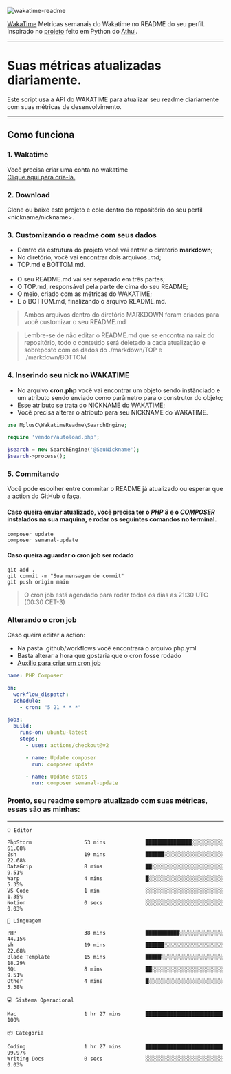 ![wakatime-readme](https://socialify.git.ci/bymatheus/wakatime-readme/image?description=1&descriptionEditable=M%C3%A9tricas%20semanais%20do%20Wakatime%20no%20seu%20README%20de%20perfil.&font=KoHo&forks=1&language=1&owner=1&pattern=Signal&stargazers=1&theme=Dark)

[WakaTime](https://wakatime.com) Metricas semanais do Wakatime no README do seu perfil. <br>
Inspirado no [projeto](https://github.com/athul/waka-readme) feito em Python do [Athul](https://github.com/athul).
___

# Suas métricas atualizadas diariamente.
Este script usa a API do WAKATIME para atualizar seu readme diariamente com suas métricas de desenvolvimento.

___

## Como funciona

### 1. Wakatime
Você precisa criar uma conta no wakatime <br>
[Clique aqui para cria-la.](https://wakatime.com) 

### 2. Download
Clone ou baixe este projeto e cole dentro do repositório do seu perfil <nickname/nickname>.

### 3. Customizando o readme com seus dados
- Dentro da estrutura do projeto você vai entrar o diretorio **markdown**;  
- No diretório, você vai encontrar dois arquivos *.md*;
- TOP.md e BOTTOM.md.
<br><br>
- O seu README.md vai ser separado em três partes; 
- O TOP.md, responsável pela parte de cima do seu README;
- O meio, criado com as métricas do WAKATIME;
- E o BOTTOM.md, finalizando o arquivo README.md.<br>

> Ambos arquivos dentro do diretório MARKDOWN foram criados para você customizar o seu README.md

> Lembre-se de não editar o README.md que se encontra na raiz do repositório, todo o conteúdo será deletado a cada atualização e sobreposto com os dados do ./markdown/TOP e ./markdown/BOTTOM

### 4. Inserindo seu nick no WAKATIME
- No arquivo **cron.php** você vai encontrar um objeto sendo instânciado e um atributo sendo enviado como parâmetro para o construtor do objeto;
- Esse atributo se trata do NICKNAME do WAKATIME;
- Você precisa alterar o atributo para seu NICKNAME do WAKATIME.

```php
use MplusC\WakatimeReadme\SearchEngine;

require 'vendor/autoload.php';

$search = new SearchEngine('@SeuNickname');
$search->process();
```

### 5. Commitando
Você pode escolher entre commitar o README já atualizado ou esperar que a action do GitHub o faça. <br>

#### Caso queira enviar atualizado, você precisa ter o *PHP 8* e o *COMPOSER* instalados na sua maquina, e rodar os seguintes comandos no terminal.
```composer
composer update
composer semanal-update 
```

#### Caso queira aguardar o cron job ser rodado 
```git 
git add .
git commit -m "Sua mensagem de commit"
git push origin main
```

>O cron job está agendado para rodar todos os dias as 21:30 UTC (00:30 CET-3) 

### Alterando o cron job
Caso queira editar a action:

- Na pasta .github/workflows você encontrará o arquivo php.yml
- Basta alterar a hora que gostaria que o cron fosse rodado
- [Auxilio para criar um cron job](https://crontab.guru)

```yml
name: PHP Composer

on:
  workflow_dispatch:
  schedule:
    - cron: "5 21 * * *"

jobs:
  build:
    runs-on: ubuntu-latest
    steps:
      - uses: actions/checkout@v2

      - name: Update composer
        run: composer update

      - name: Update stats
        run: composer semanal-update
```

### Pronto, seu readme sempre atualizado com suas métricas, essas são as minhas:

___
```text
💡 Editor

PhpStorm                 53 mins             ███████████████░░░░░░░░░░     61.08%
Zsh                      19 mins             ██████░░░░░░░░░░░░░░░░░░░     22.68%
DataGrip                 8 mins              ██░░░░░░░░░░░░░░░░░░░░░░░      9.51%
Warp                     4 mins              █░░░░░░░░░░░░░░░░░░░░░░░░      5.35%
VS Code                  1 min               ░░░░░░░░░░░░░░░░░░░░░░░░░      1.35%
Notion                   0 secs              ░░░░░░░░░░░░░░░░░░░░░░░░░      0.03%
```
```text
💬 Linguagem

PHP                      38 mins             ███████████░░░░░░░░░░░░░░     44.15%
sh                       19 mins             ██████░░░░░░░░░░░░░░░░░░░     22.68%
Blade Template           15 mins             █████░░░░░░░░░░░░░░░░░░░░     18.29%
SQL                      8 mins              ██░░░░░░░░░░░░░░░░░░░░░░░      9.51%
Other                    4 mins              █░░░░░░░░░░░░░░░░░░░░░░░░      5.38%
```
```text
💻 Sistema Operacional

Mac                      1 hr 27 mins        █████████████████████████       100%
```
```text
📦 Categoria

Coding                   1 hr 27 mins        █████████████████████████     99.97%
Writing Docs             0 secs              ░░░░░░░░░░░░░░░░░░░░░░░░░      0.03%
```
